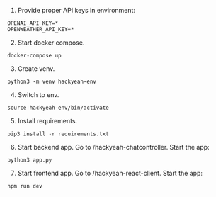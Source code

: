 1. Provide proper API keys in environment:
```{bash}
OPENAI_API_KEY=*
OPENWEATHER_API_KEY=*
```
2. Start docker compose.
```{bash}
docker-compose up
```

3. Create venv.
```{bash}
python3 -m venv hackyeah-env 
```

4. Switch to env.
```{bash}
source hackyeah-env/bin/activate
```

5. Install requirements.
```{bash}
pip3 install -r requirements.txt
```

6. Start backend app. Go to /hackyeah-chatcontroller. Start the app:
```{bash}
python3 app.py
```

7. Start frontend app. Go to /hackyeah-react-client. Start the app:
```{bash}
npm run dev
```